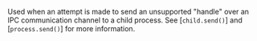 
Used when an attempt is made to send an unsupported "handle" over an IPC
communication channel to a child process. See [`child.send()`] and
[`process.send()`] for more information.

<a id="ERR_INVALID_OPT_VALUE"></a>
